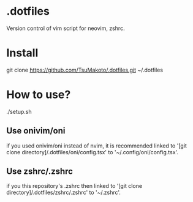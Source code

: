 # .dotfiles
Version control of vim script for neovim, zshrc.

# Install
git clone https://github.com/TsuMakoto/.dotfiles.git ~/.dotfiles

# How to use?
./setup.sh

## Use onivim/oni
if you used onivim/oni instead of nvim, it is recommended linked to '[git clone directory]/.dotfiles/oni/config.tsx' to '~/.config/oni/config.tsx'.

## Use zshrc/.zshrc
if you this repository's .zshrc then linked to '[git clone directory]/.dotfiles/zshrc/.zshrc' to '~/.zshrc'.
